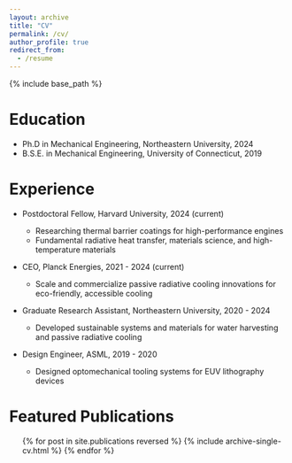 ```yaml
---
layout: archive
title: "CV"
permalink: /cv/
author_profile: true
redirect_from:
  - /resume
---
```


{% include base_path %}

Education
======
* Ph.D in Mechanical Engineering, Northeastern University, 2024
* B.S.E. in Mechanical Engineering, University of Connecticut, 2019

Experience
======
* Postdoctoral Fellow, Harvard University, 2024 (current)
  * Researching thermal barrier coatings for high-performance engines
  * Fundamental radiative heat transfer, materials science, and high-temperature materials
 
* CEO, Planck Energies, 2021 - 2024 (current)
  * Scale and commercialize passive radiative cooling innovations for eco-friendly, accessible cooling

* Graduate Research Assistant, Northeastern University, 2020 - 2024
  * Developed sustainable systems and materials for water harvesting and passive radiative cooling
 
* Design Engineer, ASML, 2019 - 2020
  * Designed optomechanical tooling systems for EUV lithography devices

  
Featured Publications
======
  <ul>{% for post in site.publications reversed %}
    {% include archive-single-cv.html %}
  {% endfor %}</ul>
  
